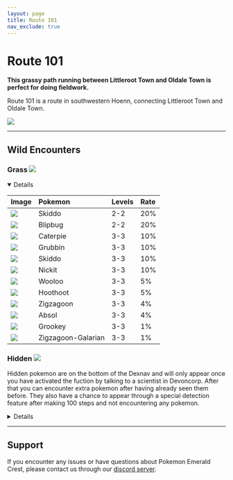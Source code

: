 ```yaml
---
layout: page
title: Route 101
nav_exclude: true
---
```

# Route 101

**This grassy path running between Littleroot Town and Oldale Town is perfect for doing fieldwork.**

Route 101 is a route in southwestern Hoenn, connecting Littleroot Town and Oldale Town.

<img src=https://cdn.discordapp.com/attachments/1069560427312332843/1091617060112564244/Hoenn_Route_101_Map.png>

---

## Wild Encounters

### Grass <img src="https://cdn.discordapp.com/attachments/1069560427312332843/1091325360534212618/RSE_Grass.png">

<details open markdown="block">

| Image                                                                                      | Pokemon             | Levels | Rate|
|:-------------------------------------------------------------------------------------------|:--------------------|:-------|:----|
| <img src="https://img.pokemondb.net/sprites/sword-shield/icon/skiddo.png">                 | Skiddo              | 2-2    | 20% |  
| <img src="https://img.pokemondb.net/sprites/sword-shield/icon/blipbug.png">                | Blipbug             | 2-2    | 20% |  
| <img src="https://img.pokemondb.net/sprites/sword-shield/icon/caterpie.png">               | Caterpie            | 3-3    | 10% |  
| <img src="https://img.pokemondb.net/sprites/sword-shield/icon/grubbin.png">                | Grubbin             | 3-3    | 10% |  
| <img src="https://img.pokemondb.net/sprites/sword-shield/icon/skiddo.png">                 | Skiddo              | 3-3    | 10% |  
| <img src="https://img.pokemondb.net/sprites/sword-shield/icon/nickit.png">                 | Nickit              | 3-3    | 10% |  
| <img src="https://img.pokemondb.net/sprites/sword-shield/icon/wooloo.png">                 | Wooloo              | 3-3    | 5%  |  
| <img src="https://img.pokemondb.net/sprites/sword-shield/icon/hoothoot.png">               | Hoothoot            | 3-3    | 5%  |  
| <img src="https://img.pokemondb.net/sprites/sword-shield/icon/zigzagoon.png">              | Zigzagoon           | 3-3    | 4%  |  
| <img src="https://img.pokemondb.net/sprites/sword-shield/icon/absol.png">                  | Absol               | 3-3    | 4%  |  
| <img src="https://img.pokemondb.net/sprites/sword-shield/icon/grookey.png">                | Grookey             | 3-3    | 1%  |
| <img src="https://img.pokemondb.net/sprites/sword-shield/icon/zigzagoon-galarian.png">     | Zigzagoon-Galarian  | 3-3    | 1%  |  

</details>

### Hidden <img src="https://cdn.discordapp.com/attachments/1069560427312332843/1091325360534212618/RSE_Grass.png">

Hidden pokemon are on the bottom of the Dexnav and will only appear once you have activated the fuction by talking to a scientist in Devoncorp. After that you can encounter extra pokemon after having already seen them before. They also have a chance to appear through a special detection feature after making 100 steps and not encountering any pokemon.

<details close markdown="block">

| Image                                                                                      | Pokemon             | Levels |
|:-------------------------------------------------------------------------------------------|:--------------------|:-------|
| <img src="https://img.pokemondb.net/sprites/sword-shield/icon/pichu.png">                  | Pichu SE            | 3-5    |
| <img src="https://img.pokemondb.net/sprites/sword-shield/icon/weedle.png">                 | Weedle              | 3-5    |
| <img src="https://img.pokemondb.net/sprites/sword-shield/icon/diglett.png">                | Diglett             | 3-5    |

</details>

---

## Support

If you encounter any issues or have questions about Pokemon Emerald Crest, please contact us through our [discord server].

[discord server]: https://discord.gg/aaghat-s-server-965900074532081674
